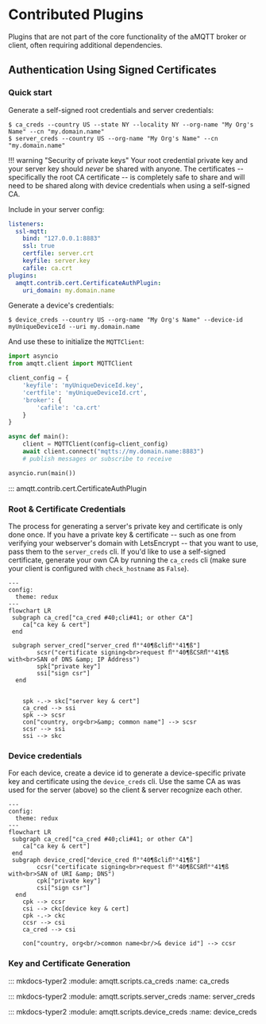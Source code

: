 # Contributed Plugins

Plugins that are not part of the core functionality of the aMQTT broker or client, often requiring additional dependencies.

## Authentication Using Signed Certificates 

### Quick start

Generate a self-signed root credentials and server credentials:

```shell
$ ca_creds --country US --state NY --locality NY --org-name "My Org's Name" --cn "my.domain.name"
$ server_creds --country US --org-name "My Org's Name" --cn "my.domain.name"
```

!!! warning "Security of private keys"
    Your root credential private key and your server key should *never* be shared with anyone. The
    certificates -- specifically the root CA certificate -- is completely safe to share and will need
    to be shared along with device credentials when using a self-signed CA.

Include in your server config:

```yaml
listeners:
  ssl-mqtt:
    bind: "127.0.0.1:8883"
    ssl: true
    certfile: server.crt
    keyfile: server.key
    cafile: ca.crt
plugins:
  amqtt.contrib.cert.CertificateAuthPlugin:
    uri_domain: my.domain.name
```

Generate a device's credentials:

```shell
$ device_creds --country US --org-name "My Org's Name" --device-id myUniqueDeviceId --uri my.domain.name
```

And use these to initialize the `MQTTClient`:


```python
import asyncio
from amqtt.client import MQTTClient

client_config = {
    'keyfile': 'myUniqueDeviceId.key',
    'certfile': 'myUniqueDeviceId.crt',
    'broker': {
        'cafile': 'ca.crt'
    }
}

async def main():
    client = MQTTClient(config=client_config)
    await client.connect("mqtts://my.domain.name:8883")
    # publish messages or subscribe to receive 

asyncio.run(main())
```


::: amqtt.contrib.cert.CertificateAuthPlugin

### Root & Certificate Credentials

The process for generating a server's private key and certificate is only done once. If you have a private key & certificate -- 
such as one from verifying your webserver's domain with LetsEncrypt -- that you want to use, pass them to the `server_creds` cli.
If you'd like to use a self-signed certificate, generate your own CA by running the `ca_creds` cli (make sure your client is 
configured with `check_hostname` as `False`). 

```mermaid
---
config:
  theme: redux
---
flowchart LR
 subgraph ca_cred["ca_cred #40;cli#41; or other CA"]
    ca["ca key & cert"]
 end
 
 subgraph server_cred["server_cred ﬂ°°40¶ßcliﬂ°°41¶ß"]
        scsr("certificate signing<br>request ﬂ°°40¶ßCSRﬂ°°41¶ß with<br>SAN of DNS &amp; IP Address")
        spk["private key"]
        ssi["sign csr"]
  end
 

    spk -.-> skc["server key & cert"]
    ca_cred --> ssi
    spk --> scsr
    con["country, org<br>&amp; common name"] --> scsr
    scsr --> ssi
    ssi --> skc
```

### Device credentials

For each device, create a device id to generate a device-specific private key and certificate using the `device_creds` cli.
Use the same CA as was used for the server (above) so the client & server recognize each other.

```mermaid
---
config:
  theme: redux
---
flowchart LR
 subgraph ca_cred["ca_cred #40;cli#41; or other CA"]
    ca["ca key & cert"]
 end
 subgraph device_cred["device_cred ﬂ°°40¶ßcliﬂ°°41¶ß"]
        ccsr("certificate signing<br>request ﬂ°°40¶ßCSRﬂ°°41¶ß with<br>SAN of URI &amp; DNS")
        cpk["private key"]
        csi["sign csr"]
  end
    cpk --> ccsr
    csi --> ckc[device key & cert]
    cpk -.-> ckc
    ccsr --> csi
    ca_cred --> csi
    
    con["country, org<br/>common name<br/>& device id"] --> ccsr
```
### Key and Certificate Generation

::: mkdocs-typer2
    :module: amqtt.scripts.ca_creds
    :name: ca_creds

::: mkdocs-typer2
    :module: amqtt.scripts.server_creds
    :name: server_creds

::: mkdocs-typer2
    :module: amqtt.scripts.device_creds
    :name: device_creds

